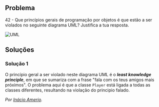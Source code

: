 ## Problema

42 - Que princípios gerais de programação por objetos é que estão a ser
violados no seguinte diagrama UML? Justifica a tua resposta.

![UML](../lp2_exercicios/problemas/02/042.png)

## Soluções

### Solução 1

O princípio geral a ser violado neste diagrama UML é o
***least knowledge principle***, em que se sumariza com a frase "fala com os
teus amigos mais próximos". O problema aqui é que a classe `Player` está ligada
a todas as classes diferentes, resultando na violação do principio falado.

*Por [Inácio Amerio](https://github.com/FPTheFluffyPawed).*